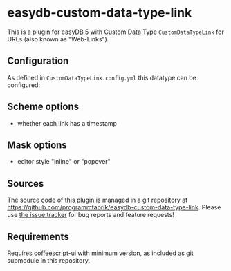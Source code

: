 # easydb-custom-data-type-link

This is a plugin for [easyDB 5](http://5.easydb.de/) with Custom Data Type `CustomDataTypeLink` for URLs (also known as "Web-Links").

## Configuration

As defined in `CustomDataTypeLink.config.yml` this datatype can be configured:

## Scheme options

* whether each link has a timestamp
 
## Mask options
 
* editor style "inline" or "popover"

## Sources

The source code of this plugin is managed in a git repository at <https://github.com/programmfabrik/easydb-custom-data-type-link>. Please use [the issue tracker](https://github.com/programmfabrik/easydb-custom-data-type-link/issues) for bug reports and feature requests!

## Requirements

Requires [coffeescript-ui](https://github.com/programmfabrik/coffeescript-ui)
with minimum version, as included as git submodule in this repository.

